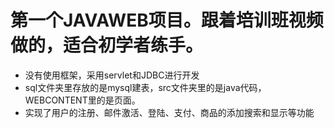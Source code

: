 # 第一个JAVAWEB项目。跟着培训班视频做的，适合初学者练手。
- 没有使用框架，采用servlet和JDBC进行开发
- sql文件夹里存放的是mysql建表，src文件夹里的是java代码，WEBCONTENT里的是页面。
- 实现了用户的注册、邮件激活、登陆、支付、商品的添加搜索和显示等功能
